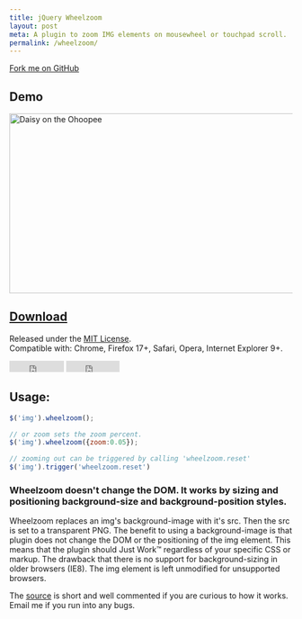 ```yaml
---
title: jQuery Wheelzoom
layout: post
meta: A plugin to zoom IMG elements on mousewheel or touchpad scroll.
permalink: /wheelzoom/
---
```


<a href="http://github.com/jackmoore/wheelzoom/tree/master" id='fork'>Fork me on GitHub</a>

## Demo

<script src='/js/jquery.js'></script>
<script src='/js/jquery.wheelzoom.js'></script>

<img id='ex1' src='https://raw.github.com/jackmoore/wheelzoom/master/daisy.jpg' width='555' height='320' alt='Daisy on the Ohoopee'/>

<script>
	$('#ex1').wheelzoom();
</script>

<h2><a href='https://raw.github.com/jackmoore/wheelzoom/master/jquery.wheelzoom.js' style='text-decoration: underline;'>Download</a></h2>

<p>Released under the <a href='http://www.opensource.org/licenses/mit-license.php'>MIT License</a>.<br/>
  Compatible with: Chrome, Firefox 17+, Safari, Opera, Internet Explorer 9+.</p>
<p>
<iframe src="http://ghbtns.com/github-btn.html?user=jackmoore&amp;repo=wheelzoom&amp;type=watch&amp;count=true" allowtransparency="true" frameborder="0" scrolling="0" width="97" height="20"></iframe>
<iframe src="http://ghbtns.com/github-btn.html?user=jackmoore&amp;repo=wheelzoom&amp;type=fork&amp;count=true" allowtransparency="true" frameborder="0" scrolling="0" width="95" height="20"></iframe></p>

## Usage:

````javascript
$('img').wheelzoom();

// or zoom sets the zoom percent.
$('img').wheelzoom({zoom:0.05});

// zooming out can be triggered by calling 'wheelzoom.reset'
$('img').trigger('wheelzoom.reset')
````
### Wheelzoom doesn't change the DOM.  It works by sizing and positioning background-size and background-position styles.

Wheelzoom replaces an img's background-image with it's src.  Then the src is set to a transparent PNG.  The benefit to using a background-image is that plugin does not change the DOM or the positioning of the img element. This means that the plugin should Just Work™ regardless of your specific CSS or markup.  The drawback that there is no support for background-sizing in older browsers (IE8).  The img element is left unmodified for unsupported browsers.

The [source](https://raw.github.com/jackmoore/wheelzoom/master/jquery.wheelzoom.js) is short and well commented if you are curious to how it works. Email me if you run into any bugs.